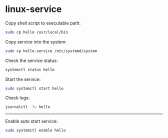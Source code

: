 # linux-service

Copy shell script to executable path:
```bash
sudo cp hello /usr/local/bin
```

Copy service into the system:
```bash
sudo cp hello.service /etc/systemd/system
```

Check the service status:
```bash
systemctl status hello
```

Start the service:
```bash
sudo systemctl start hello
```

Check logs:
```bash
journalctl -fu hello
```

---

Enable auto start service:
```bash
sudo systemctl enable hello
```
